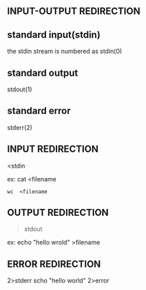 INPUT-OUTPUT REDIRECTION
--------------------------------

standard input(stdin)
-----------------
the stdin stream is numbered as stdin(0)

standard output
--------------------
stdout(1)

standard error
-----------------
stderr(2)


INPUT REDIRECTION
---------------------

<stdin

ex: cat <filename

    wc  <filename

OUTPUT REDIRECTION
--------------------------
>stdout

ex: echo "hello wrold" >filename


ERROR REDIRECTION
---------------------------
2>stderr
scho "hello world" 2>error

